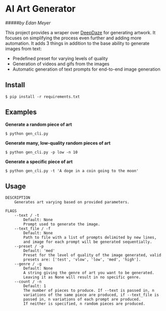 # AI Art Generator
#####*by Edan Meyer*

This project provides a wraper over [DeepDaze](https://github.com/lucidrains/deep-daze) for generating artwork. It focuses on simplifying the process even further and adding more automation. It adds 3 things in addition to the base ability to generate images from text:
- Predefined preset for varying levels of quality
- Generation of videos and gifs from the images
- Automatic generation of text prompts for end-to-end image generation

## Install
    $ pip install -r requirements.txt

## Examples
**Generate a random piece of art**

    $ python gen_cli.py

**Generate many, low-quality random pieces of art**

    $ python gen_cli.py -p low -n 10

**Generate a specific piece of art**

    $ python gen_cli.py -t 'A doge in a coin going to the moon'

## Usage
    DESCRIPTION
        Generates art varying based on provided parameters.

    FLAGS
        --text / -t
            Default: None
            Prompt used to generate the image.
        --text_file / -f
            Default: None
            Path to file with a list of prompts delimited by new lines,
            and image for each prompt will be generated sequentially.
        --preset / -p
            Default: 'med'
            Preset for the level of quality of the image generated, valid
            presets are: ['test', 'vlow', 'low', 'med', 'high'].
        --genre / -g
            Default: None
            A string giving the genre of art you want to be generated.
            Leaving it as None will result in no specific genre.
        --count / -n
            Default: 1
            The number of pieces to produce. If --text is passed in, n
            variations of the same piece are produced, if --text_file is
            passed in, n variations of each prompt are produced.
            If neither is specified, n random pieces are produced.
